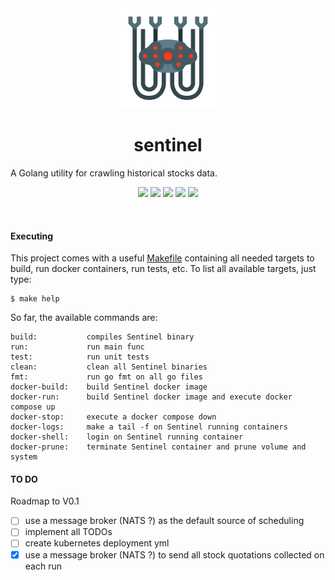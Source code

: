 <div align="center">
    <img src="https://raw.githubusercontent.com/pedrolopesme/sentinel/master/sentinel.png?raw=true" />
    <h1> sentinel </h1>
</div>

A Golang utility for crawling historical stocks data.

<p align="center">
  <a href="https://travis-ci.org/pedrolopesme/sentinel"> <img src="https://api.travis-ci.org/pedrolopesme/sentinel.svg?branch=master" /></a>
  <a href="https://goreportcard.com/report/github.com/pedrolopesme/sentinel"> <img src="https://goreportcard.com/badge/github.com/pedrolopesme/sentinel" /></a>
  <a href="https://codeclimate.com/github/pedrolopesme/sentinel/maintainability"> <img src="https://api.codeclimate.com/v1/badges/b7cee6500978112b2910/maintainability" /></a>
  <a href="https://sonarcloud.io/dashboard?id=pedrolopesme_sentinel"> <img src="https://sonarcloud.io/api/project_badges/measure?project=pedrolopesme_sentinel&metric=alert_status" /></a>
  <a href="https://sonarcloud.io/dashboard?id=pedrolopesme_sentinel"> <img src="https://sonarcloud.io/api/project_badges/measure?project=pedrolopesme_sentinel&metric=coverage" /></a>
</p>
<br>

#### Executing
 
 This project comes with a useful [Makefile](Makefile) containing all needed targets to build, run docker containers, 
 run tests, etc. To list all available targets, just type:
 
 ```
 $ make help
 ```   
  
 So far, the available commands are:
 
 ```
build:           compiles Sentinel binary
run:             run main func
test:            run unit tests
clean:           clean all Sentinel binaries
fmt:             run go fmt on all go files
docker-build:    build Sentinel docker image
docker-run:      build Sentinel docker image and execute docker compose up
docker-stop:     execute a docker compose down
docker-logs:     make a tail -f on Sentinel running containers
docker-shell:    login on Sentinel running container
docker-prune:    terminate Sentinel container and prune volume and system
```

#### TO DO

Roadmap to V0.1

- [ ] use a message broker (NATS ?) as the default source of scheduling
- [ ] implement all TODOs  
- [ ] create kubernetes deployment yml
- [x] use a message broker (NATS ?) to send all stock quotations collected on each run 
